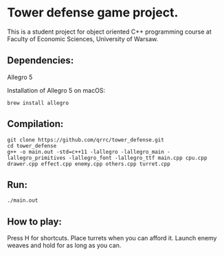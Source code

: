 # Tower defense game project.

This is a student project for object oriented C++ programming course at Faculty of Economic Sciences, University of Warsaw.

## Dependencies:

Allegro 5

Installation of Allegro 5 on macOS:

```
brew install allegro
```

## Compilation:

```
git clone https://github.com/qrrc/tower_defense.git
cd tower_defense
g++ -o main.out -std=c++11 -lallegro -lallegro_main -lallegro_primitives -lallegro_font -lallegro_ttf main.cpp cpu.cpp drawer.cpp effect.cpp enemy.cpp others.cpp turret.cpp
```
## Run:

```
./main.out
```

## How to play:

Press H for shortcuts. Place turrets when you can afford it. Launch enemy weaves and hold for as long as you can.
